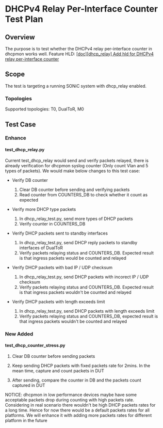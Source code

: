 # DHCPv4 Relay Per-Interface Counter Test Plan

## Overview

The purpose is to test whether the DHCPv4 relay per-interface counter in dhcpmon works well. Feature HLD: [\[doc\]\[dhcp_relay\] Add hld for DHCPv4 relay per-interface counter](https://github.com/sonic-net/SONiC/pull/1861)

## Scope

The test is targeting a running SONiC system with dhcp_relay enabled.

### Topologies

Supported topologies: T0, DualToR, M0

## Test Case

### Enhance

#### test_dhcp_relay.py

Current test_dhcp_relay would send and verify packets relayed, there is already verification for dhcpmon syslog counter (Only count Vlan and 5 types of packets). We would make below changes to this test case:

- Verify DB counter

    1. Clear DB counter before sending and verifying packets
    2. Read counter from COUNTERS_DB to check whether it count as expected

- Verify more DHCP type packets

    1. In dhcp_relay_test.py, send more types of DHCP packets
    2. Verify counter in COUNTERS_DB

- Verify DHCP packets sent to standby interfaces

    1. In dhcp_relay_test.py, send DHCP reply packets to standby interfaces of DualToR
    2. Verify packets relaying status and COUNTERS_DB. Expected result is that ingress packets would be counted and relayed

- Verify DHCP packets with bad IP / UDP checksum

    1. In dhcp_relay_test.py, send DHCP packets with incorect IP / UDP checksum
    2. Verify packets relaying status and COUNTERS_DB. Expected result is that ingress packets wouldn't be counted and relayed

- Verify DHCP packets with length exceeds limit

    1. In dhcp_relay_test.py, send DHCP packets with length exceeds limit
    2. Verify packets relaying status and COUNTERS_DB, expected result is that ingress packets wouldn't be counted and relayed

### New Added

#### test_dhcp_counter_stress.py

1. Clear DB counter before sending packets

2. Keep sending DHCP packets with fixed packets rate for 2mins. In the mean time, capture and count packets in DUT

3. After sending, compare the counter in DB and the packets count captured in DUT

NOTICE: dhcpmon in low performance devices maybe have some acceptable packets drop during counting with high packets rate. Considering in real scenario there wouldn't be high DHCP packets rates for a long time. Hence for now there would be a default packets rates for all platforms. We will enhance it with adding more packets rates for different platform in the future
